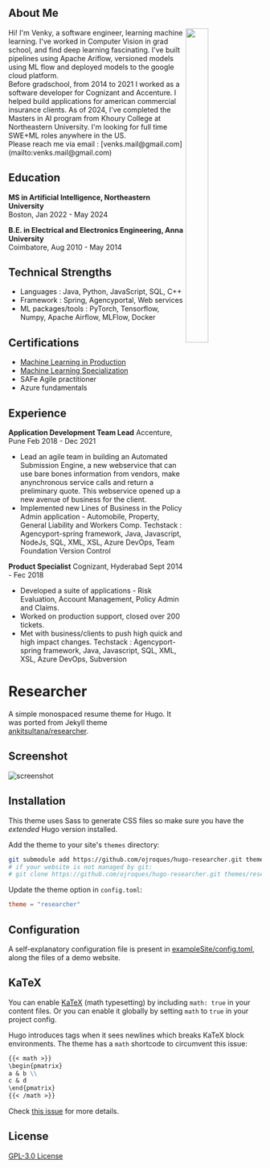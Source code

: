 ## About Me

<img  src="IMG_3335_profilepic.jpg" style="width:30%;height:40%" align="right">
Hi! I'm Venky, a software engineer, learning machine learning. I've worked in Computer Vision in grad school, and find deep learning fascinating. I've built pipelines using Apache Ariflow, versioned models using ML flow and deployed models to the google cloud platform.
<br/>Before gradschool, from 2014 to 2021 I worked as a software developer for Cognizant and Accenture. I helped build applications for american commercial insurance clients.
As of 2024, I've completed the Masters in AI program from Khoury College at Northeastern University. I'm looking for full time SWE+ML roles anywhere in the US.
<br/>Please reach me via email : [venks.mail@gmail.com](mailto:venks.mail@gmail.com)


## Education

**MS in Artificial Intelligence, Northeastern University**
<br/>Boston, Jan 2022 - May 2024

**B.E. in Electrical and Electronics Engineering, Anna University**
<br/>Coimbatore, Aug 2010 - May 2014

## Technical Strengths
* Languages : Java, Python, JavaScript, SQL, C++
* Framework : Spring, Agencyportal, Web services
* ML packages/tools : PyTorch, Tensorflow, Numpy, Apache Airflow, MLFlow, Docker

## Certifications
* [Machine Learning in Production](https://coursera.org/share/1223b5ffc9461a2606c1f3f0083f67db)
* [Machine Learning Specialization](https://coursera.org/share/28e8d148ff923a8f7294d802636a7f81)
* SAFe Agile practitioner
* Azure fundamentals

## Experience

**Application Development Team Lead**
Accenture, Pune Feb 2018 - Dec 2021
* Lead an agile team in building an Automated Submission Engine, a new webservice that can use bare bones information from vendors, make anynchronous service calls and return a preliminary quote. This webservice opened up a new avenue of business for the client.
* Implemented new Lines of Business in the Policy Admin application - Automobile, Property, General Liability and Workers Comp.
Techstack : Agencyport-spring framework, Java, Javascript, NodeJs, SQL, XML, XSL, Azure DevOps, Team Foundation Version Control

**Product Specialist**
Cognizant, Hyderabad Sept 2014 - Fec 2018
* Developed a suite of applications - Risk Evaluation, Account Management, Policy Admin and Claims.
* Worked on production support, closed over 200 tickets.
* Met with business/clients to push high quick and high impact changes.
Techstack : Agencyport-spring framework, Java, Javascript, SQL, XML, XSL, Azure DevOps, Subversion


# Researcher

A simple monospaced resume theme for Hugo. It was ported from Jekyll theme
[ankitsultana/researcher](https://github.com/ankitsultana/researcher).

## Screenshot
![screenshot](https://user-images.githubusercontent.com/23409060/188607083-dd087121-16f9-4706-b8b9-a0e4c9e35d93.png)

## Installation
This theme uses Sass to generate CSS files so make sure you have the
*extended* Hugo version installed.

Add the theme to your site's `themes` directory:
```bash
git submodule add https://github.com/ojroques/hugo-researcher.git themes/researcher
# if your website is not managed by git:
# git clone https://github.com/ojroques/hugo-researcher.git themes/researcher
```

Update the theme option in `config.toml`:
```toml
theme = "researcher"
```

## Configuration
A self-explanatory configuration file is present in
[exampleSite/config.toml](https://github.com/ojroques/hugo-researcher/blob/master/exampleSite/config.toml),
along the files of a demo website.

## KaTeX
You can enable [KaTeX](https://katex.org/) (math typesetting) by including
`math: true` in your content files. Or you can enable it globally by setting
`math` to `true` in your project config.

Hugo introduces tags when it sees newlines which breaks KaTeX block
environments. The theme has a `math` shortcode to circumvent this issue:
```md
{{< math >}}
\begin{pmatrix}
a & b \\
c & d
\end{pmatrix}
{{< /math >}}
```
Check [this
issue](https://github.com/ojroques/hugo-researcher/issues/1#issuecomment-697247056)
for more details.

## License
[GPL-3.0 License](https://github.com/ojroques/hugo-researcher/blob/master/LICENSE)
